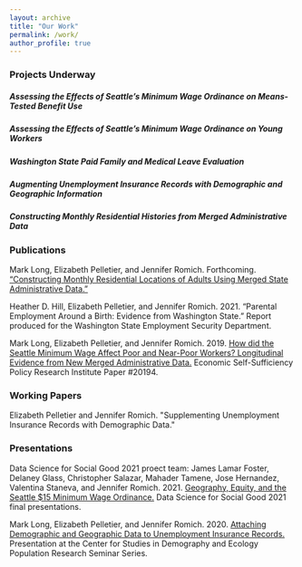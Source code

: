 ```yaml
---
layout: archive
title: "Our Work"
permalink: /work/
author_profile: true
---
```


### Projects Underway

##### Assessing the Effects of Seattle’s Minimum Wage Ordinance on Means-Tested Benefit Use

##### Assessing the Effects of Seattle’s Minimum Wage Ordinance on Young Workers

##### Washington State Paid Family and Medical Leave Evaluation

##### Augmenting Unemployment Insurance Records with Demographic and Geographic Information

##### Constructing Monthly Residential Histories from Merged Administrative Data


### Publications

Mark Long, Elizabeth Pelletier, and Jennifer Romich. Forthcoming. [“Constructing Monthly Residential Locations of Adults Using Merged State Administrative Data.”](https://wmlad.github.io/files/LongPelletierRomich_MonthlyResidentialLocations.pdf)
 
Heather D. Hill, Elizabeth Pelletier, and Jennifer Romich. 2021. “Parental Employment Around a Birth: Evidence from Washington State.” Report produced for the Washington State Employment Security Department.

Mark Long, Elizabeth Pelletier, and Jennifer Romich. 2019. [How did the Seattle Minimum Wage Affect Poor and Near-Poor Workers? Longitudinal Evidence from New Merged Administrative Data.](https://www.esspri.uci.edu/files/docs/working_papers/ESSPRI%20Working%20Paper%2020194%20Romich.pdf) Economic Self-Sufficiency Policy Research Institute Paper #20194.

### Working Papers

Elizabeth Pelletier and Jennifer Romich. "Supplementing Unemployment Insurance Records with Demographic Data." 

### Presentations

Data Science for Social Good 2021 proect team: James Lamar Foster, Delaney Glass, Christopher Salazar, Mahader Tamene, Jose Hernandez, Valentina Staneva, and Jennifer Romich. 2021. [Geography, Equity, and the Seattle $15 Minimum Wage Ordinance.](https://uwescience.github.io/MinWA/) Data Science for Social Good 2021 final presentations. 

Mark Long, Elizabeth Pelletier, and Jennifer Romich. 2020. [Attaching Demographic and Geographic Data to Unemployment Insurance Records.](https://www.youtube.com/watch?v=13GB6dzM4DA) Presentation at the Center for Studies in Demography and Ecology Population Research Seminar Series. 





